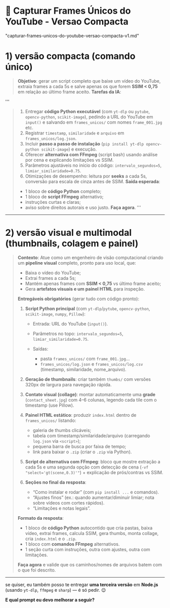 # 🧩 Capturar Frames Únicos do YouTube - Versao Compacta
"capturar-frames-unicos-do-youtube-versao-compacta-v1.md"

# 1) versão **compacta** (comando único)

> **Objetivo**: gerar um script completo que baixe um vídeo do YouTube, extraia frames a cada 5s e salve apenas os que forem **SSIM < 0,75** em relação ao último frame aceito.
> **Tarefas da IA**:

'''
> 1. Entregar **código Python executável** (com `yt-dlp` ou `pytube`, `opencv-python`, `scikit-image`), pedindo a URL do YouTube em `input()` e salvando em `frames_unicos/` com nomes `frame_001.jpg` etc.
> 2. Registrar `timestamp`, `similaridade` e `arquivo` em `frames_unicos/log.json`.
> 3. Incluir **passo a passo de instalação** (`pip install yt-dlp opencv-python scikit-image`) e execução.
> 4. Oferecer **alternativa com FFmpeg** (script bash) usando análise por cena e explicando limitações vs SSIM.
> 5. Parâmetros ajustáveis no início do código: `intervalo_segundos=5`, `limiar_similaridade=0.75`.
> 6. Otimizações de desempenho: leitura por **seeks** a cada 5s, conversão para escala de cinza antes de SSIM.
>    **Saída esperada**:
>
> * 1 bloco de **código Python** completo;
> * 1 bloco de **script FFmpeg** alternativo;
> * instruções curtas e claras;
> * aviso sobre direitos autorais e uso justo.
>   **Faça agora**.
'''

---

# 2) versão **visual e multimodal** (thumbnails, colagem e painel)

> **Contexto**: Atue como um engenheiro de visão computacional criando um **pipeline visual** completo, pronto para uso local, que:
>
> * Baixa o vídeo do YouTube;
> * Extrai frames a cada 5s;
> * Mantém apenas frames com **SSIM < 0,75** vs último frame aceito;
> * Gera **artefatos visuais e um painel HTML** para inspeção.
>
> **Entregáveis obrigatórios** (gerar tudo com código pronto):
>
> 1. **Script Python principal** (com `yt-dlp`/`pytube`, `opencv-python`, `scikit-image`, `numpy`, `Pillow`):
>
>    * Entrada: URL do YouTube (`input()`).
>    * Parâmetros no topo: `intervalo_segundos=5`, `limiar_similaridade=0.75`.
>    * Saídas:
>
>      * pasta `frames_unicos/` com `frame_001.jpg`…
>      * `frames_unicos/log.json` e `frames_unicos/log.csv` (timestamp, similaridade, nome_arquivo).
> 2. **Geração de thumbnails**: criar também `thumbs/` com versões 320px de largura para navegação rápida.
> 3. **Contato visual (collage)**: montar automaticamente uma **grade** (`contact_sheet.jpg`) com 4–6 colunas, legendo cada tile com o timestamp (use Pillow).
> 4. **Painel HTML estático**: produzir `index.html` dentro de `frames_unicos/` listando:
>
>    * galeria de thumbs clicáveis;
>    * tabela com timestamp/similaridade/arquivo (carregando `log.json` via `<script>`);
>    * pequena barra de busca por faixa de tempo;
>    * link para baixar o `.zip` (criar o `.zip` via Python).
> 5. **Script de alternativa com FFmpeg**: bloco que mostre extração a cada 5s e uma segunda opção com detecção de cena (`-vf "select='gt(scene,0.3)'"`) + explicação de prós/contras vs SSIM.
> 6. **Seções no final da resposta**:
>
>    * “Como instalar e rodar” (com `pip install ...` e comandos).
>    * “Ajustes finos” (ex.: quando aumentar/diminuir limiar; nota sobre vídeos com cortes rápidos).
>    * “Limitações e notas legais”.
>
> **Formato da resposta**:
>
> * 1 bloco de **código Python** autocontido que cria pastas, baixa vídeo, extrai frames, calcula SSIM, gera thumbs, monta collage, cria `index.html` e o `.zip`.
> * 1 bloco com **comandos FFmpeg** alternativos.
> * 1 seção curta com instruções, outra com ajustes, outra com limitações.
>
> **Faça agora** e valide que os caminhos/nomes de arquivos batem com o que foi descrito.

---

se quiser, eu também posso te entregar **uma terceira versão** em **Node.js** (usando `yt-dlp`, `ffmpeg` e `sharp`) — é só pedir. 😉

**E qual prompt eu devo melhorar a seguir?**
